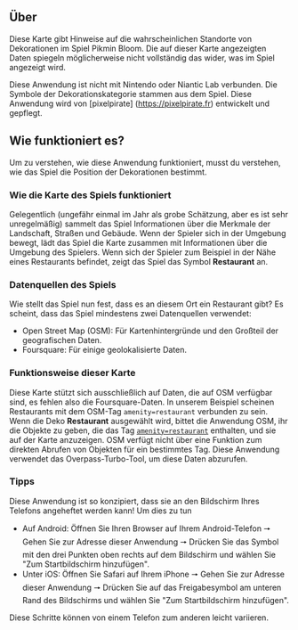 ## Über

Diese Karte gibt Hinweise auf die wahrscheinlichen Standorte von Dekorationen im Spiel Pikmin Bloom. Die auf dieser Karte angezeigten Daten spiegeln möglicherweise nicht vollständig das wider, was im Spiel angezeigt wird.

Diese Anwendung ist nicht mit Nintendo oder Niantic Lab verbunden. Die Symbole der Dekorationskategorie stammen aus dem Spiel. Diese Anwendung wird von [pixelpirate] (https://pixelpirate.fr) entwickelt und gepflegt.

## Wie funktioniert es?

Um zu verstehen, wie diese Anwendung funktioniert, musst du verstehen, wie das Spiel die Position der Dekorationen bestimmt.

### Wie die Karte des Spiels funktioniert

Gelegentlich (ungefähr einmal im Jahr als grobe Schätzung, aber es ist sehr unregelmäßig) sammelt das Spiel Informationen über die Merkmale der Landschaft, Straßen und Gebäude.
Wenn der Spieler sich in der Umgebung bewegt, lädt das Spiel die Karte zusammen mit Informationen über die Umgebung des Spielers.
Wenn sich der Spieler zum Beispiel in der Nähe eines Restaurants befindet, zeigt das Spiel das Symbol **Restaurant** an.

### Datenquellen des Spiels

Wie stellt das Spiel nun fest, dass es an diesem Ort ein Restaurant gibt? Es scheint, dass das Spiel mindestens zwei Datenquellen verwendet:

- Open Street Map (OSM): Für Kartenhintergründe und den Großteil der geografischen Daten.
- Foursquare: Für einige geolokalisierte Daten.

### Funktionsweise dieser Karte

Diese Karte stützt sich ausschließlich auf Daten, die auf OSM verfügbar sind, es fehlen also die Foursquare-Daten. In unserem Beispiel scheinen Restaurants mit dem OSM-Tag `amenity=restaurant` verbunden zu sein.
Wenn die Deko **Restaurant** ausgewählt wird, bittet die Anwendung OSM, ihr die Objekte zu geben, die das Tag [`amenity=restaurant`](https://wiki.openstreetmap.org/wiki/Key:amenity) enthalten, und sie auf der Karte anzuzeigen.
OSM verfügt nicht über eine Funktion zum direkten Abrufen von Objekten für ein bestimmtes Tag. Diese Anwendung verwendet das Overpass-Turbo-Tool, um diese Daten abzurufen.

### Tipps

Diese Anwendung ist so konzipiert, dass sie an den Bildschirm Ihres Telefons angeheftet werden kann! Um dies zu tun
- Auf Android: Öffnen Sie Ihren Browser auf Ihrem Android-Telefon 🠖 Gehen Sie zur Adresse dieser Anwendung 🠖 Drücken Sie das Symbol mit den drei Punkten oben rechts auf dem Bildschirm und wählen Sie "Zum Startbildschirm hinzufügen".
- Unter iOS: Öffnen Sie Safari auf Ihrem iPhone 🠖 Gehen Sie zur Adresse dieser Anwendung 🠖 Drücken Sie auf das Freigabesymbol am unteren Rand des Bildschirms und wählen Sie "Zum Startbildschirm hinzufügen".

Diese Schritte können von einem Telefon zum anderen leicht variieren.